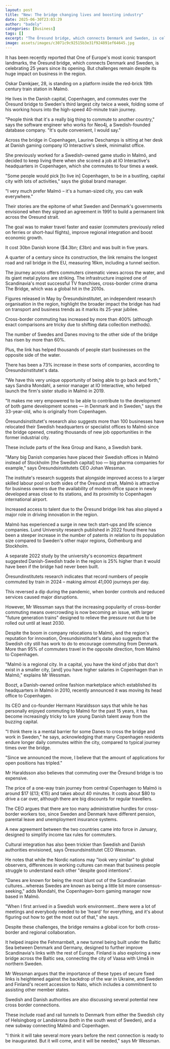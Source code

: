 ```yaml
---
layout: post
title: "New: The bridge changing lives and boosting industry"
date: 2025-06-30T23:03:29
author: "badely"
categories: [Business]
tags: []
excerpt: "The Öresund bridge, which connects Denmark and Sweden, is celebrating 25 years since its opening."
image: assets/images/c3071c9c92515b3e31f924891ef64645.jpg
---
```


It has been recently reported that One of Europe's most iconic transport landmarks, the Öresund bridge, which connects Denmark and Sweden, is celebrating 25 years since its opening. But challenges remain despite its huge impact on business in the region.

Oskar Damkjaer, 28, is standing on a platform inside the red-brick 19th century train station in Malmö.

He lives in the Danish capital, Copenhagen, and commutes over the Öresund bridge to Sweden's third largest city twice a week, folding some of his working hours into the high-speed 40-minute train journey.

"People think that it's a really big thing to commute to another country," says the software engineer who works for Neo4j, a Swedish-founded database company. "It's quite convenient, I would say."

Across the bridge in Copenhagen, Laurine Deschamps is sitting at her desk at Danish gaming company IO Interactive's sleek, minimalist office.

She previously worked for a Swedish-owned game studio in Malmö, and decided to keep living there when she scored a job at IO Interactive's headquarters in Copenhagen, which she commutes to four times a week.

"Some people would pick [to live in] Copenhagen, to be in a bustling, capital city with lots of activities," says the global brand manager.

"I very much prefer Malmö – it's a human-sized city, you can walk everywhere."

Their stories are the epitome of what Sweden and Denmark's governments envisioned when they signed an agreement in 1991 to build a permanent link across the Oresund strait.

The goal was to maker travel faster and easier (commuters previously relied on ferries or short-haul flights), improve regional integration and boost economic growth.

It cost 30bn Danish krone ($4.3bn; £3bn) and was built in five years.

A quarter of a century since its construction, the link remains the longest road and rail bridge in the EU, measuring 16km, including a tunnel section.

The journey across offers commuters cinematic views across the water, and its giant metal pylons are striking. The infrastructure inspired one of Scandinavia's most successful TV franchises, cross-border crime drama The Bridge, which was a global hit in the 2010s.

Figures released in May by Öresundsinstitutet, an independent research organisation in the region, highlight the broader impact the bridge has had on transport and business trends as it marks its 25-year jubilee.

Cross-border commuting has increased by more than 400% (although exact comparisons are tricky due to shifting data collection methods).

The number of Swedes and Danes moving to the other side of the bridge has risen by more than 60%.

Plus, the link has helped thousands of people start businesses on the opposite side of the water.

There has been a 73% increase in these sorts of companies, according to Öresundsinstitutet's data.

"We have this very unique opportunity of being able to go back and forth," says Sandra Mondahl, a senior manager at IO Interactive, who helped launch the firm's sister studio in Malmö in 2019.

"It makes me very empowered to be able to contribute to the development of both game development scenes — in Denmark and in Sweden," says the 33-year-old, who is originally from Copenhagen.

Öresundsinstitutet's research also suggests more than 100 businesses have relocated their Swedish headquarters or specialist offices to Malmö since the bridge opened, creating thousands of new job opportunities in the former industrial city.

These include parts of the Ikea Group and Ikano, a Swedish bank.

"Many big Danish companies have placed their Swedish offices in Malmö instead of Stockholm [the Swedish capital] too — big pharma companies for example," says Öresundsinstitutets CEO Johan Wessman.

The institute's research suggests that alongside improved access to a larger skilled labour pool on both sides of the Öresund strait, Malmö is attractive for business owners due the availability of modern office space in newly developed areas close to its stations, and its proximity to Copenhagen international airport.

Increased access to talent due to the Öresund bridge link has also played a major role in driving innovation in the region.

Malmö has experienced a surge in new tech start-ups and life science companies. Lund University research published in 2022 found there has been a steeper increase in the number of patents in relation to its population size compared to Sweden's other major regions, Gothenburg and Stockholm.

A separate 2022 study by the university's economics department suggested Danish-Swedish trade in the region is 25% higher than it would have been if the bridge had never been built.

Öresundinstitutets research indicates that record numbers of people commuted by train in 2024 – making almost 41,000 journeys per day.

This reversed a dip during the pandemic, when border controls and reduced services caused major disruptions.

However, Mr Wessman says that the increasing popularity of cross-border commuting means overcrowding is now becoming an issue, with larger "future generation trains" designed to relieve the pressure not due to be rolled out until at least 2030.

Despite the boom in company relocations to Malmö, and the region's reputation for innovation, Öresundsinstitutet's data also suggests that the Swedish city still has work to do to encourage commuting from Denmark. More than 95% of commuters travel in the opposite direction, from Malmö to Copenhagen.

"Malmö is a regional city. In a capital, you have the kind of jobs that don't exist in a smaller city, [and] you have higher salaries in Copenhagen than in Malmö," explains Mr Wessman.

Boozt, a Danish-owned online fashion marketplace which established its headquarters in Malmö in 2010, recently announced it was moving its head office to Copenhagen.

Its CEO and co-founder Hermann Haraldsson says that while he has personally enjoyed commuting to Malmö for the past 15 years, it has become increasingly tricky to lure young Danish talent away from the buzzing capital.

"I think there is a mental barrier for some Danes to cross the bridge and work in Sweden," he says, acknowledging that many Copenhagen residents endure longer daily commutes within the city, compared to typical journey times over the bridge.

"Since we announced the move, I believe that the amount of applications for open positions has tripled."

Mr Haraldsson also believes that commuting over the Öresund bridge is too expensive.

The price of a one-way train journey from central Copenhagen to Malmö is around $17 (£13; €15) and takes about 40 minutes. It costs about $80 to drive a car over, although there are big discounts for regular travellers.

The CEO argues that there are too many administrative hurdles for cross-border workers too, since Sweden and Denmark have different pension, parental leave and unemployment insurance systems.

A new agreement between the two countries came into force in January, designed to simplify income tax rules for commuters.

Cultural integration has also been trickier than Swedish and Danish authorities envisioned, says Öresundsinstitutet CEO Wessman.

He notes that while the Nordic nations may "look very similar" to global observers, differences in working cultures can mean that business people struggle to understand each other "despite good intentions".

"Danes are known for being the most blunt out of the Scandinavian cultures…whereas Swedes are known as being a little bit more consensus-seeking," adds Mondahl, the Copenhagen-born gaming manager now based in Malmö.

"When I first arrived in a Swedish work environment…there were a lot of meetings and everybody needed to be 'heard' for everything, and it's about figuring out how to get the most out of that," she says.

Despite these challenges, the bridge remains a global icon for both cross-border and regional collaboration.

It helped inspire the Fehmarnbelt, a new tunnel being built under the Baltic Sea between Denmark and Germany, designed to further improve Scandinavia's links with the rest of Europe. Finland is also exploring a new bridge across the Baltic sea, connecting the city of Vaasa with Umeå in northern Sweden.

Mr Wessman argues that the importance of these types of secure fixed links is heightened against the backdrop of the war in Ukraine, and Sweden and Finland's recent accession to Nato, which includes a commitment to assisting other member states.

Swedish and Danish authorities are also discussing several potential new cross border connections.

These include road and rail tunnels to Denmark from either the Swedish city of Helsingborg or Landskrona (both in the south west of Sweden), and a new subway connecting Malmö and Copenhagen.

"I think it will take several more years before the next connection is ready to be inaugurated. But it will come, and it will be needed," says Mr Wessman.

